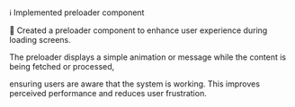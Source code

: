 ℹ️ Implemented preloader component

🔧 Created a preloader component to enhance user experience during loading screens. 

The preloader displays a simple animation or message while the content is being fetched or processed,

 ensuring users are aware that the system is working. This improves perceived performance and reduces user frustration.
